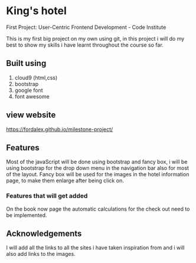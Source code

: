 # King's hotel
First Project: User-Centric Frontend Development - Code Institute

This is my first big project on my own using git, in this project i will do my best to show my skills i have learnt throughout the course so far.

## Built using
1. cloud9 (html,css)
2. bootstrap
3. google font
4. font awesome

## view website

https://fordalex.github.io/milestone-project/

## Features

Most of the javaScript will be done using bootstrap and fancy box, i will be using bootstrap for the drop down menu in the navigation bar also for most of the layout. Fancy box will be used for the images in the hotel information page, to make them enlarge after being click on.

### Features that will get added

On the book now page the automatic calculations for the check out need to be implemented.

## Acknowledgements

I will add all the links to all the sites i have taken inspiration from and i will also add links to the images.

